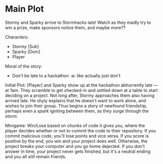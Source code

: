 # Main Plot
Stormy and Sparky arrive to Stormhacks late! Watch as they madly try to win a prize, make sponsors notice them, and maybe more??



Characters:
- Stormy \[Sub]
- Sparky \[Dom]
- Player

Moral of the story:
- Don't be late to a hackathon .w. like actually just don't

Initial Plot:
\[Player] and Sparky show up at the hackathon abhorrently late — at 1am. They scramble to get checked-in and settled down at a table to start deciding on a project. Not long after, Stormy approaches them also having arrived late. He shyly explains that he doesn't want to work alone, and wishes to join their group. Thus begins a story of newfound friendship, perhaps even a *spark* igniting between them, as they *surge* through the *storm*.




Minigame:
Win/Lose based on chunks of code it gives you, where the player decides whether or not to commit the code to their repository. If you commit malicious code, you'll lose points and vice versa. If you score is positive by the end, you win and your project does well. Otherwise, the project breaks your computer and you go home dejected. If you don't answer in time, your project never gets finished, but it's a neutral ending and you all still remain friends.